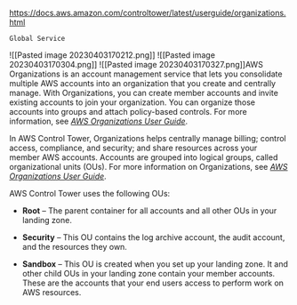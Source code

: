 https://docs.aws.amazon.com/controltower/latest/userguide/organizations.html

	Global Service

![[Pasted image 20230403170212.png]]
![[Pasted image 20230403170304.png]]
![[Pasted image 20230403170327.png]]AWS Organizations is an account management service that lets you consolidate multiple AWS accounts into an organization that you create and centrally manage. 
With Organizations, you can create member accounts and invite existing accounts to join your organization. 
You can organize those accounts into groups and attach policy-based controls. For more information, see _[AWS Organizations User Guide](https://docs.aws.amazon.com/organizations/latest/userguide/)_.

In AWS Control Tower, Organizations helps centrally manage billing; control access, compliance, and security; and share resources across your member AWS accounts. Accounts are grouped into logical groups, called organizational units (OUs). For more information on Organizations, see _[AWS Organizations User Guide](https://docs.aws.amazon.com/organizations/latest/userguide/)_.

AWS Control Tower uses the following OUs:

-   **Root** – The parent container for all accounts and all other OUs in your landing zone.
    
-   **Security** – This OU contains the log archive account, the audit account, and the resources they own.
    
-   **Sandbox** – This OU is created when you set up your landing zone. It and other child OUs in your landing zone contain your member accounts. These are the accounts that your end users access to perform work on AWS resources.

